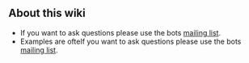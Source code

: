 ## About this wiki ##
  * If you want to ask questions please use the bots [mailing list](http://groups.google.com/group/botsmail).
  * Examples are ofteIf you want to ask questions please use the bots [mailing list](http://groups.google.com/group/botsmail).